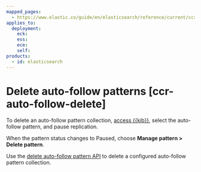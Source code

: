 ```yaml
---
mapped_pages:
  - https://www.elastic.co/guide/en/elasticsearch/reference/current/ccr-auto-follow-delete.html
applies_to:
  deployment:
    eck:
    ess:
    ece:
    self:
products:
  - id: elasticsearch
---
```


# Delete auto-follow patterns [ccr-auto-follow-delete]

To delete an auto-follow pattern collection, [access {{kib}}](manage-auto-follow-patterns.md#ccr-access-ccr-auto-follow), select the auto-follow pattern, and pause replication.

When the pattern status changes to Paused, choose **Manage pattern > Delete pattern**.

Use the [delete auto-follow pattern API](https://www.elastic.co/docs/api/doc/elasticsearch/operation/operation-ccr-delete-auto-follow-pattern) to delete a configured auto-follow pattern collection.

